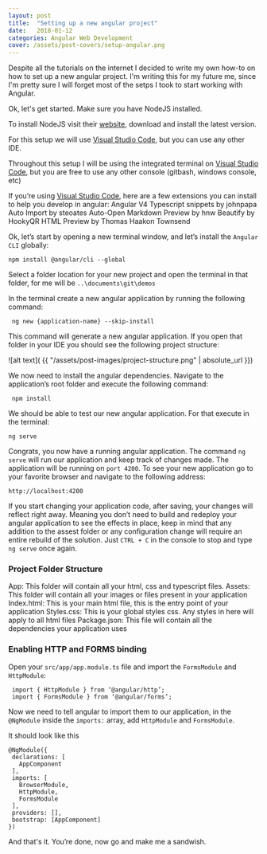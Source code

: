 ```yaml
---
layout: post
title:  "Setting up a new angular project"
date:   2018-01-12
categories: Angular Web Development
cover: /assets/post-covers/setup-angular.png
---
```


Despite all the tutorials on the internet I decided to write my own how-to on how to set up a new angular project. I'm writing this for my future me, since I'm pretty sure I will forget most of the setps I took to start working with Angular.   

Ok, let's get started. Make sure you have NodeJS installed.  

To install NodeJS visit their [website](https://nodejs.org/en/), download and install the latest version.

For this setup we will use [Visual Studio Code](https://code.visualstudio.com/), but you can use any other IDE.

Throughout this setup I will be using the integrated terminal on [Visual Studio Code](https://code.visualstudio.com/), but you are free to use any other console (gitbash, windows console, etc)

If you’re using [Visual Studio Code](https://code.visualstudio.com/), here are a few extensions you can install to help you develop in angular:
    Angular V4 Typescript snippets by johnpapa
    Auto Import by steoates
    Auto-Open Markdown Preview by hnw
    Beautify by HookyQR
    HTML Preview by Thomas Haakon Townsend
  
Ok, let’s start by opening a new terminal window, and let’s install the `Angular CLI` globally:

    npm install @angular/cli --global

Select a folder location for your new project and open the terminal in that folder, for me will be `..\documents\git\demos`

In the terminal create a new angular application by running the following command:

     ng new {application-name} --skip-install

This command will generate a new angular application. If you open that folder in your IDE you should see the following project structure:

![alt text]( {{ "/assets/post-images/project-structure.png" | absolute_url }})

We now need to install the angular dependencies. Navigate to the application’s root folder and execute the following command:

     npm install

We should be able to test our new angular application. For that execute in the terminal:

    ng serve

Congrats, you now have a running angular application. The command `ng serve` will run our application and keep track of changes made. The application will be running on `port 4200`. To see your new application go to your favorite browser and navigate to the following address:

    http://localhost:4200

If you start changing your application code, after saving, your changes will reflect right away. Meaning you don’t need to build and redeploy your angular application to see the effects in place, keep in mind that any addition to the assest folder or any configuration change will require an entire rebuild of the solution. Just `CTRL + C` in the console to stop and type `ng serve` once again.

### Project Folder Structure

App: This folder will contain all your html, css and typescript files.
Assets: This folder will contain all your images or files present in your application
Index.html: This is your main html file, this is the entry point of your application
Styles.css: This is your global styles css. Any styles in here will apply to all html files
Package.json: This file will contain all the dependencies your application uses

### Enabling HTTP and FORMS binding
Open your `src/app/app.module.ts` file and import the `FormsModule` and `HttpModule`:

     import { HttpModule } from ‘@angular/http’;
     import { FormsModule } from ‘@angular/forms’;

Now we need to tell angular to import them to our application, in the `@NgModule` inside the `imports:` array, add `HttpModule` and `FormsModule`.

It should look like this

    @NgModule({
     declarations: [
       AppComponent
     ],
     imports: [
       BrowserModule,
       HttpModule,
       FormsModule
     ],
     providers: [],
     bootstrap: [AppComponent]
    })

And that's it. You’re done, now go and make me a sandwish.